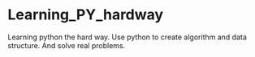 # Learning_PY_hardway
Learning python the hard way. Use python to create algorithm and data structure. And solve real problems.
